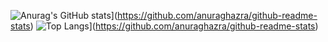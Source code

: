 ![Anurag's GitHub stats](https://github-readme-stats.vercel.app/api?username=simsalyang&show_icons=true&theme=cobalt&show_owner)](https://github.com/anuraghazra/github-readme-stats)
![Top Langs](https://github-readme-stats.vercel.app/api/top-langs/?username=simsalyang&layout=compact)](https://github.com/anuraghazra/github-readme-stats)
